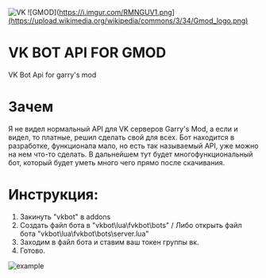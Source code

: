 ![VK](https://i.imgur.com/RMNGUV1.png) ![GMOD](https://i.imgur.com/RMNGUV1.png](https://upload.wikimedia.org/wikipedia/commons/3/34/Gmod_logo.png)
# VK BOT API FOR GMOD
VK Bot Api for garry's mod

# Зачем
Я не видел нормальный API для VK серверов Garry's Mod, а если и видел, то платные, решил сделать свой для всех.
Бот находится в разработке, функционала мало, но есть так называемый API, уже можно на нем что-то сделать.
В дальнейшем тут будет многофункциональный бот, который будет уметь много чего прямо после скачивания.

# Инструкция:
1. Закинуть "vkbot" в addons
2. Создать файл бота в "vkbot\lua\fvkbot\bots" / Либо открыть файл бота "vkbot\lua\fvkbot\bots\server.lua"
3. Заходим в файл бота и ставим ваш токен группы вк.
4. Готово.

![example](https://i.imgur.com/xxmlFy1.png)
